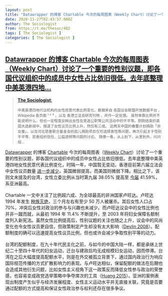 ```yaml
---
layout: post
title: "Datawrapper 的博客 Chartable 今次的每周图表（Weekly Chart）讨论了一个重要的性别议题，即各国代议组织中的成员中女性占比依旧很低。去年底整理中美英港四地"
date: 2020-11-27T02:43:57.000Z
author: The Sociologist
from: https://t.me/thesoc/402
tags: [ The Sociologist ]
categories: [ The Sociologist ]
---
```

<!--1606445037000-->
[Datawrapper 的博客 Chartable 今次的每周图表（Weekly Chart）讨论了一个重要的性别议题，即各国代议组织中的成员中女性占比依旧很低。去年底整理中美英港四地...](https://t.me/thesoc/402)
------

<div>
<blockquote>                                    <p><a href="https://t.me/thesoc/160"><strong>The Sociologist</strong>:</a></p>                                    <p><small>中美英港四地代议机构内女性民意代表比例变化，数据来自 各国议会联盟开放数据平台 、Wikipedia 各页面 ¹ ² ³ ，以及 香港立法会研究刊物 ，并作一定处理。  虽然单靠比例并不能说明什么，但也一定程度反映出女性在竞选公职等公共活动中的不平等。刚刚结束的英国大选新闻中，报道了女性议员比例上升，然仅有三成。  这两天中国的春蕾计划捐助「非女童」，以及河北慈善联合基金会的孤儿捐助项目仅可选择男性等问题，再次引起关于性别不平等、慈善组织信任、公益透明等问题的讨论。  随便一看，从上到下，从里到外，问问母…</small></p>                                                                    </blockquote><p><a href="https://www.datawrapper.de/" target="_blank" rel="noopener" onclick="return confirm('Open this link?\n\n'+this.href);">Datawrapper</a> 的博客 <a href="https://blog.datawrapper.de/" target="_blank" rel="noopener" onclick="return confirm('Open this link?\n\n'+this.href);">Chartable</a> 今次的每周图表（<a href="https://blog.datawrapper.de/category/weekly-chart/" target="_blank" rel="noopener" onclick="return confirm('Open this link?\n\n'+this.href);">Weekly Chart</a>）讨论了一个重要的性别议题，即各国代议组织中的成员中女性占比依旧很低。去年底整理中美英港四地女性民意代表比例变化，时隔一年，中国暂无变动，香港目前第六届立法会中女性议员数量 <a href="https://www.legco.gov.hk/research-publications/chinese/2021issf03-legislative-council-in-figures-20201028-c.pdf" target="_blank" rel="noopener" onclick="return confirm('Open this link?\n\n'+this.href);">进一步减少</a>，英国微弱提高，而美国则微弱下降。相比之下，该则文末提及的台湾，女性立委比例从当时第九届 38.05% 提高至 <a href="https://www.ly.gov.tw/Pages/ashx/File.ashx?FilePath=~/File/Attach/201706/File_276496.pdf" target="_blank" rel="noopener" onclick="return confirm('Open this link?\n\n'+this.href);">今届</a> 41.59%，系亚洲最高。<br><br>Chartable 一文中关注了比例超六成、为全球最高的非洲国家卢旺达。卢旺达 1994 年发生 <a href="https://en.wikipedia.org/wiki/Rwandan_genocide" target="_blank" rel="noopener" onclick="return confirm('Open this link?\n\n'+this.href);">种族灭绝</a>，三个月左右有至少 50 万人被屠杀。其后女性人口占 70%，冲突后女性对政治的参与与兴趣也未减少。而卢旺达议会中的女性比例也并非一蹴而就，从最初 1994 年 11.4% 不断提升，至 2003 年将妇女保障名额制度列入新宪法。虽然女性比例提高后，性别议题的关注也随之上升，议会中的风尚变化也令女性议员更自信，但政策制定产生却没有太大影响（<a href="https://t.me/thesoclib/107" target="_blank" rel="noopener" onclick="return confirm('Open this link?\n\n'+this.href);">Devlin 2008</a>）。配额制度的确可以迅速提高女性议员比例，但也或许会减少争取性别平等的动力。<br><br>台湾的配额制度，在九十年代民主化之前，与如今的中国大陆一样，都是承继上世纪二十至四十年代的妇女运动，迁台与建政后均无成规模妇女运动，因而停滞。台湾在之后大幅度提高配额水平，则是在外交被孤立背景下，通过国内政治行为响应国际规范传播的方式扩散影响力的表现。与卢旺达相似，保留配额的做法在后期也会造成其他衍生问题，比如女性主义视角下这一政策反而降低女性参与政治的荣誉感，也容易变成政党选举策略中争夺席次的工具（<a href="https://t.me/thesoclib/108" target="_blank" rel="noopener" onclick="return confirm('Open this link?\n\n'+this.href);">Huang 2015</a>）。亚洲的案例表现出制度产生似乎与经济发展程度、女性主义运动水平并无直接关联，究竟是否要通过配额的方式提高和保证女性政治参与权利还存在很多争议。</p>
</div>
